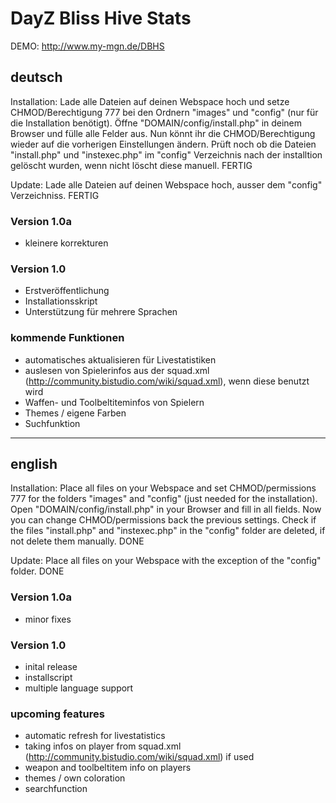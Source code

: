 # DayZ Bliss Hive Stats #
DEMO: http://www.my-mgn.de/DBHS

## deutsch ##
Installation:
Lade alle Dateien auf deinen Webspace hoch und setze CHMOD/Berechtigung 777 bei den Ordnern "images" und "config" (nur für die Installation benötigt). Öffne "DOMAIN/config/install.php" in deinem Browser und fülle alle Felder aus.
Nun könnt ihr die CHMOD/Berechtigung wieder auf die vorherigen Einstellungen ändern. Prüft noch ob die Dateien "install.php" und "instexec.php" im "config" Verzeichnis nach der installtion gelöscht wurden, wenn nicht löscht diese manuell.
FERTIG

Update:
Lade alle Dateien auf deinen Webspace hoch, ausser dem "config" Verzeichniss.
FERTIG


### Version 1.0a ###
+ kleinere korrekturen

### Version 1.0 ###
+ Erstveröffentlichung
+ Installationsskript
+ Unterstützung für mehrere Sprachen

### kommende Funktionen ###
* automatisches aktualisieren für Livestatistiken
* auslesen von Spielerinfos aus der squad.xml (http://community.bistudio.com/wiki/squad.xml), wenn diese benutzt wird
* Waffen- und Toolbeltiteminfos von Spielern
* Themes / eigene Farben
* Suchfunktion

---------------------------------------

## english ##
Installation:
Place all files on your Webspace and set CHMOD/permissions 777 for the folders "images" and "config" (just needed for the installation). Open "DOMAIN/config/install.php" in your Browser and fill in all fields.
Now you can change CHMOD/permissions back the previous settings. Check if the files "install.php" and "instexec.php" in the "config" folder are deleted, if not delete them manually.
DONE

Update:
Place all files on your Webspace with the exception of the "config" folder.
DONE


### Version 1.0a ###
+ minor fixes

### Version 1.0 ###
+ inital release
+ installscript
+ multiple language support

### upcoming features ###
* automatic refresh for livestatistics
* taking infos on player from squad.xml (http://community.bistudio.com/wiki/squad.xml) if used
* weapon and toolbeltitem info on players
* themes / own coloration
* searchfunction
